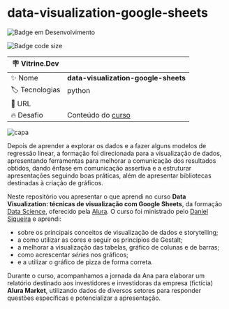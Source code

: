 # data-visualization-google-sheets

![Badge em Desenvolvimento](http://img.shields.io/static/v1?label=STATUS&message=EM%20DESENVOLVIMENTO&color=GREEN&style=for-the-badge)

![Badge code size](https://img.shields.io/github/languages/code-size/fab-souza/data-visualization-google-sheets)

| :placard: Vitrine.Dev |    |
| -------------  | --- |
| :sparkles: Nome        | **data-visualization-google-sheets**
| :label: Tecnologias | python
| :rocket: URL         | 
| :fire: Desafio     | Conteúdo do [curso](https://www.alura.com.br/curso-online-data-visualization-visualizacao-google-sheets)

![capa](https://github.com/fab-souza/data-visualization-google-sheets/assets/67301805/90d87d11-28a1-41ab-91fa-3c5e64a34e01)

Depois de aprender a explorar os dados e a fazer alguns modelos de regressão linear, a formação foi direcionada para a visualização de dados, apresentando ferramentas para melhorar a comunicação dos resultados obtidos, dando ênfase em comunicação assertiva e a estruturar apresentações seguindo boas práticas, além de apresentar bibliotecas destinadas à criação de gráficos.

Neste repositório vou apresentar o que aprendi no curso **Data Visualization: técnicas de visualização com Google Sheets**, da formação [Data Science](https://www.alura.com.br/formacao-data-science), oferecido pela [Alura](https://www.alura.com.br/). O curso foi ministrado pelo [Daniel Siqueira](https://www.linkedin.com/in/daniel-siqueira-alura/) e aprendi:

- sobre os principais conceitos de visualização de dados e storytelling; 
- a como utilizar as cores e seguir os princípios de Gestalt; 
- a melhorar a visualização das tabelas, gráfico de colunas e de barras; 
- como acrescentar *séries* nos gráficos; 
- e a utilizar o gráfico de pizza de forma correta. 

Durante o curso, acompanhamos a jornada da Ana para elaborar um relatório destinado aos investidores e investidoras da empresa (fictícia) **Alura Market**, utilizando dados de diversos setores para responder questões específicas e potencializar a apresentação.

